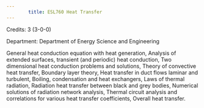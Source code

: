 ```yaml
---
        title: ESL760 Heat Transfer
---
```

Credits: 3 (3-0-0)

Department: Department of Energy Science and Engineering

General heat conduction equation with heat generation, Analysis of extended surfaces, transient (and periodic) heat conduction, Two dimensional heat conduction problems and solutions, Theory of convective heat transfer, Boundary layer theory, Heat transfer in duct flows laminar and turbulent, Boiling, condensation and heat exchangers, Laws of thermal radiation, Radiation heat transfer between black and grey bodies, Numerical solutions of radiation network analysis, Thermal circuit analysis and correlations for various heat transfer coefficients, Overall heat transfer.